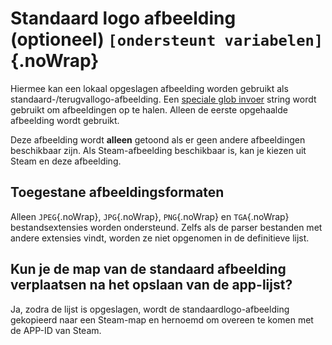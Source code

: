 # Standaard logo afbeelding (optioneel) `[ondersteunt variabelen]`{.noWrap}

Hiermee kan een lokaal opgeslagen afbeelding worden gebruikt als standaard-/terugvallogo-afbeelding. Een [speciale glob invoer](#special-glob-input) string wordt gebruikt om afbeeldingen op te halen. Alleen de eerste opgehaalde afbeelding wordt gebruikt.

Deze afbeelding wordt **alleen** getoond als er geen andere afbeeldingen beschikbaar zijn. Als Steam-afbeelding beschikbaar is, kan je kiezen uit Steam en deze afbeelding.

## Toegestane afbeeldingsformaten

Alleen `JPEG`{.noWrap}, `JPG`{.noWrap}, `PNG`{.noWrap} en `TGA`{.noWrap} bestandsextensies worden ondersteund. Zelfs als de parser bestanden met andere extensies vindt, worden ze niet opgenomen in de definitieve lijst.

## Kun je de map van de standaard afbeelding verplaatsen na het opslaan van de app-lijst?

Ja, zodra de lijst is opgeslagen, wordt de standaardlogo-afbeelding gekopieerd naar een Steam-map en hernoemd om overeen te komen met de APP-ID van Steam.
